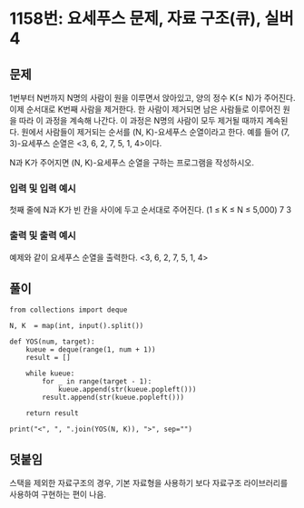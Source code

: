 # 1158번: 요세푸스 문제, 자료 구조(큐), 실버4

## 문제
1번부터 N번까지 N명의 사람이 원을 이루면서 앉아있고, 양의 정수 K(≤ N)가 주어진다. 이제 순서대로 K번째 사람을 제거한다. 한 사람이 제거되면 남은 사람들로 이루어진 원을 따라 이 과정을 계속해 나간다. 이 과정은 N명의 사람이 모두 제거될 때까지 계속된다. 원에서 사람들이 제거되는 순서를 (N, K)-요세푸스 순열이라고 한다. 예를 들어 (7, 3)-요세푸스 순열은 <3, 6, 2, 7, 5, 1, 4>이다.

N과 K가 주어지면 (N, K)-요세푸스 순열을 구하는 프로그램을 작성하시오.

### 입력 및 입력 예시
첫째 줄에 N과 K가 빈 칸을 사이에 두고 순서대로 주어진다. (1 ≤ K ≤ N ≤ 5,000)
7 3

### 출력 및 출력 예시
예제와 같이 요세푸스 순열을 출력한다.
<3, 6, 2, 7, 5, 1, 4>

## 풀이
<pre><code>from collections import deque

N, K  = map(int, input().split())

def YOS(num, target):
    kueue = deque(range(1, num + 1))
    result = []

    while kueue:
        for _ in range(target - 1):
            kueue.append(str(kueue.popleft()))
        result.append(str(kueue.popleft()))

    return result

print("<", ", ".join(YOS(N, K)), ">", sep="")</code></pre>

## 덧붙임   
스택을 제외한 자료구조의 경우, 기본 자료형을 사용하기 보다 자료구조 라이브러리를 사용하여 구현하는 편이 나음.
